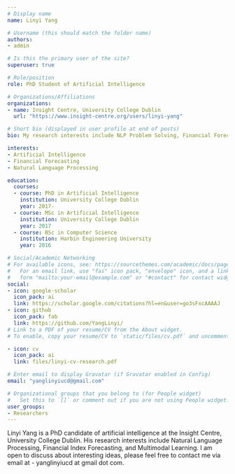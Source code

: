 ```yaml
---
# Display name
name: Linyi Yang

# Username (this should match the folder name)
authors:
- admin

# Is this the primary user of the site?
superuser: true

# Role/position
role: PhD Student of Artificial Intelligence

# Organizations/Affiliations
organizations:
- name: Insight Centre, University College Dublin
  url: "https://www.insight-centre.org/users/linyi-yang"

# Short bio (displayed in user profile at end of posts)
bio: My research interests include NLP Problem Solving, Financial Forecasting and Multimodal.

interests:
- Artificial Intelligence
- Financial Forecasting
- Natural Language Processing

education:
  courses:
  - course: PhD in Artificial Intelligence
    institution: University College Dublin
    year: 2017-
  - course: MSc in Artificial Intelligence
    institution: University College Dublin
    year: 2017
  - course: BSc in Computer Science
    institution: Harbin Engineering University
    year: 2016

# Social/Academic Networking
# For available icons, see: https://sourcethemes.com/academic/docs/page-builder/#icons
#   For an email link, use "fas" icon pack, "envelope" icon, and a link in the
#   form "mailto:your-email@example.com" or "#contact" for contact widget.
social:
- icon: google-scholar
  icon_pack: ai
  link: https://scholar.google.com/citations?hl=en&user=go3sFxcAAAAJ
- icon: github
  icon_pack: fab
  link: https://github.com/YangLinyi/
# Link to a PDF of your resume/CV from the About widget.
# To enable, copy your resume/CV to `static/files/cv.pdf` and uncomment the lines below.

- icon: cv
  icon_pack: ai
  link: files/linyi-cv-research.pdf

# Enter email to display Gravatar (if Gravatar enabled in Config)
email: "yanglinyiucd@gmail.com"

# Organizational groups that you belong to (for People widget)
#   Set this to `[]` or comment out if you are not using People widget.
user_groups:
- Researchers
---
```


Linyi Yang is a PhD candidate of artificial intelligence at the Insight Centre, University College Dublin. His research interests include Natural Language Processing, Financial Index Forecasting, and Multimodal Learning. I am open to discuss about interesting ideas, please feel free to contact me via email at - yanglinyiucd at gmail dot com.


